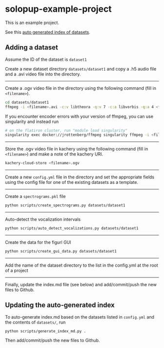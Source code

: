 # solopup-example-project

This is an example project.

See this [auto generated index of datasets](./index.md).

## Adding a dataset

Assume the ID of the dataset is `dataset1`

Create a new dataset directory `datasets/dataset1` and copy a .h5 audio file and a .avi video file into the directory.

---

Create a .ogv video file in the directory using the following command (fill in `<filename>`).

```bash
cd datasets/dataset1
ffmpeg -i <filename>.avi -c:v libtheora -q:v 7 -c:a libvorbis -q:a 4 <filename>.ogv
```

If you encounter encoder errors with your version of ffmpeg, you can use singularity and instead run

```bash
# on the flatiron cluster, run "module load singularity"
singularity exec docker://jrottenberg/ffmpeg singularity ffmpeg -i <filename>.avi -c:v libtheora -q:v 7 -c:a libvorbis -q:a 4 <filename>.ogv
```

---

Store the .ogv video file in kachery using the following command (fill in `<filename>`) and make a note of the kachery URI.

```bash
kachery-cloud-store <filename>.ogv
```

---

Create a new `config.yml` file in the directory and set the appropriate fields using the config file for one of the existing datasets as a template.

---

Create a `spectrograms.pkl` file

```bash
python scripts/create_spectrograms.py datasets/dataset1
```

---

Auto-detect the vocalization intervals

```bash
python scripts/auto_detect_vocalizations.py datasets/dataset1
```

---

Create the data for the figurl GUI

```bash
python scripts/create_gui_data.py datasets/dataset1
```

---

Add the name of the dataset directory to the list in the config.yml at the root of a project

---

Finally, update the index.md file (see below) and add/commit/push the new files to Github.

## Updating the auto-generated index

To auto-generate index.md based on the datasets listed in `config.yml` and the contents of `datasets/`, run

```bash
python scripts/generate_index_md.py .
```

Then add/commit/push the new files to Github.
